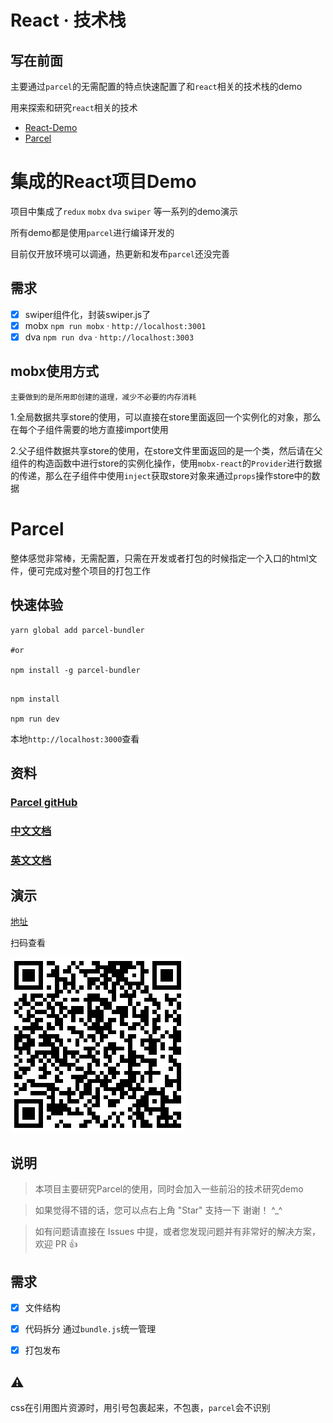 
# React &middot; 技术栈

## 写在前面

主要通过`parcel`的无需配置的特点快速配置了和`react`相关的技术栈的demo

用来探索和研究`react`相关的技术

- [React-Demo](#集成的react项目demo)
- [Parcel](#parcel)

# 集成的React项目Demo

项目中集成了`redux` `mobx` `dva` `swiper` 等一系列的demo演示

所有demo都是使用`parcel`进行编译开发的

目前仅开放环境可以调通，热更新和发布`parcel`还没完善

## 需求

- [x] swiper组件化，封装swiper.js了
- [x] mobx `npm run mobx` &middot; `http://localhost:3001`
- [x] dva `npm run dva` &middot; `http://localhost:3003`

##  mobx使用方式

    主要做到的是所用即创建的道理，减少不必要的内存消耗

1.全局数据共享store的使用，可以直接在store里面返回一个实例化的对象，那么在每个子组件需要的地方直接import使用

2.父子组件数据共享store的使用，在store文件里面返回的是一个类，然后请在父组件的构造函数中进行store的实例化操作，使用`mobx-react`的`Provider`进行数据的传递，那么在子组件中使用`inject`获取store对象来通过`props`操作store中的数据

# Parcel

整体感觉非常棒，无需配置，只需在开发或者打包的时候指定一个入口的html文件，便可完成对整个项目的打包工作


## 快速体验
```shell
yarn global add parcel-bundler

#or

npm install -g parcel-bundler

```
```shell

npm install

npm run dev
```

本地`http://localhost:3000`查看

## 资料

### [Parcel gitHub](https://github.com/parcel-bundler/parcel)

### [中文文档](http://www.parceljs.io)

### [英文文档](https://parceljs.org/)

## 演示

[地址](https://topthinking.github.io/parcel-react/src/#/)

扫码查看

![](./doc/demo.png)

## 说明

>  本项目主要研究Parcel的使用，同时会加入一些前沿的技术研究demo

>  如果觉得不错的话，您可以点右上角 "Star" 支持一下 谢谢！ ^_^

>  如有问题请直接在 Issues 中提，或者您发现问题并有非常好的解决方案，欢迎 PR 👍

## 需求

- [x] 文件结构
- [x] 代码拆分 通过`bundle.js`统一管理
- [x] 打包发布


## ⚠️

css在引用图片资源时，用引号包裹起来，不包裹，`parcel`会不识别

